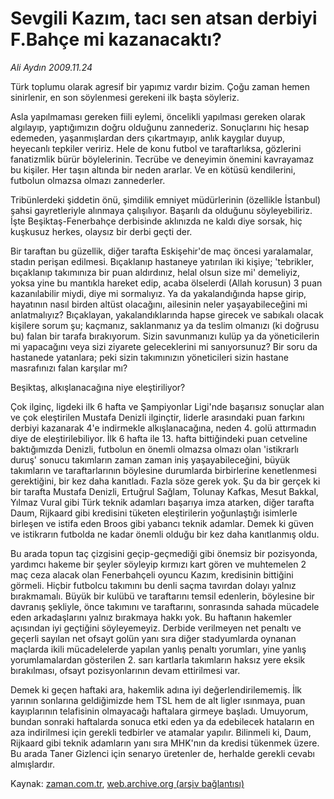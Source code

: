 # Sevgili Kazım, tacı sen atsan derbiyi F.Bahçe mi kazanacaktı?

*Ali Aydın 2009.11.24*

<tr><td class="metin" colspan="2" style="padding-top: 20px; padding-left: 5px; ">Türk toplumu olarak agresif bir yapımız vardır bizim. Çoğu zaman hemen sinirlenir, en son söylenmesi gerekeni ilk başta söyleriz.</td></tr><tr><td class="metin" colspan="2" style="padding-top: 20px; padding-left: 5px; "><p>Asla yapılmaması gereken fiili eylemi, öncelikli yapılması gereken olarak algılayıp, yaptığımızın doğru olduğunu zannederiz. Sonuçlarını hiç hesap edemeden, yaşanmışlardan ders çıkartmayıp, anlık kaygılar duyup, heyecanlı tepkiler veririz. Hele de konu futbol ve taraftarlıksa, gözlerini fanatizmlik bürür böylelerinin. Tecrübe ve deneyimin önemini kavrayamaz bu kişiler. Her taşın altında bir neden ararlar. Ve en kötüsü kendilerini, futbolun olmazsa olmazı zannederler. 
<p>Tribünlerdeki şiddetin önü, şimdilik emniyet müdürlerinin (özellikle İstanbul) şahsi gayretleriyle alınmaya çalışılıyor. Başarılı da olduğunu söyleyebiliriz. İşte Beşiktaş-Fenerbahçe derbisinde aklınızda ne kaldı diye sorsak, hiç kuşkusuz herkes, olaysız bir derbi geçti der. 
<p>Bir taraftan bu güzellik, diğer tarafta Eskişehir'de maç öncesi yaralamalar, stadın perişan edilmesi. Bıçaklanıp hastaneye yatırılan iki kişiye; 'tebrikler, bıçaklanıp takımınıza bir puan aldırdınız, helal olsun size mi' demeliyiz, yoksa yine bu mantıkla hareket edip, acaba ölselerdi (Allah korusun) 3 puan kazanılabilir miydi, diye mi sormalıyız. Ya da yakalandığında hapse girip, hayatının nasıl birden altüst olacağını, ailesinin neler yaşayabileceğini mi anlatmalıyız? Bıçaklayan, yakalandıklarında hapse girecek ve sabıkalı olacak kişilere sorum şu; kaçmanız, saklanmanız ya da teslim olmanızı (ki doğrusu bu) falan bir tarafa bırakıyorum. Sizin savunmanızı kulüp ya da yöneticilerin mi yapacağını veya sizi ziyarete geleceklerini mi sanıyorsunuz? Bir soru da hastanede yatanlara; peki sizin takımınızın yöneticileri sizin hastane masrafınızı falan karşılar mı? 
<p>Beşiktaş, alkışlanacağına niye eleştiriliyor?
<p>Çok ilginç, ligdeki ilk 6 hafta ve Şampiyonlar Ligi'nde başarısız sonuçlar alan ve çok eleştirilen Mustafa Denizli ilginçtir, liderle arasındaki puan farkını derbiyi kazanarak 4'e indirmekle alkışlanacağına, neden 4. golü attırmadın diye de eleştirilebiliyor. İlk 6 hafta ile 13. hafta bittiğindeki puan cetveline baktığımızda Denizli, futbolun en önemli olmazsa olmazı olan 'istikrarlı duruş' sonucu takımların zaman zaman iniş yaşayabileceğini, büyük takımların ve taraftarlarının böylesine durumlarda birbirlerine kenetlenmesi gerektiğini, bir kez daha kanıtladı. Fazla söze gerek yok. Şu da bir gerçek ki bir tarafta Mustafa Denizli, Ertuğrul Sağlam, Tolunay Kafkas, Mesut Bakkal, Yılmaz Vural gibi Türk teknik adamları başarıya imza atarken, diğer tarafta Daum, Rijkaard gibi kredisini tüketen eleştirilerin yoğunlaştığı isimlerle birleşen ve istifa eden Broos gibi yabancı teknik adamlar. Demek ki güven ve istikrarın futbolda ne kadar önemli olduğu bir kez daha kanıtlanmış oldu. 
<p>Bu arada topun taç çizgisini geçip-geçmediği gibi önemsiz bir pozisyonda, yardımcı hakeme bir şeyler söyleyip kırmızı kart gören ve muhtemelen 2 maç ceza alacak olan Fenerbahçeli oyuncu Kazım, kredisinin bittiğini görmeli. Hiçbir futbolcu takımını bu denli saçma tavırdan dolayı yalnız bırakmamalı. Büyük bir kulübü ve taraftarını temsil edenlerin, böylesine bir davranış şekliyle, önce takımını ve taraftarını, sonrasında sahada mücadele eden arkadaşlarını yalnız bırakmaya hakkı yok. Bu haftanın hakemler açısından iyi geçtiğini söyleyemeyiz. Derbide verilmeyen net penaltı ve geçerli sayılan net ofsayt golün yanı sıra diğer stadyumlarda oynanan maçlarda ikili mücadelelerde yapılan yanlış penaltı yorumları, yine yanlış yorumlamalardan gösterilen 2. sarı kartlarla takımların haksız yere eksik bırakılması, ofsayt pozisyonlarının devam ettirilmesi var. 
<p>Demek ki geçen haftaki ara, hakemlik adına iyi değerlendirilememiş. İlk yarının sonlarına geldiğimizde hem TSL hem de alt ligler ısınmaya, puan kayıplarının telafisinin olmayacağı haftalara girmeye başladı. Umuyorum, bundan sonraki haftalarda sonuca etki eden ya da edebilecek hataların en aza indirilmesi için gerekli tedbirler ve atamalar yapılır. Bilinmeli ki, Daum, Rijkaard gibi teknik adamların yanı sıra MHK'nın da kredisi tükenmek üzere. Bu arada Taner Gizlenci için senaryo üretenler de, herhalde gerekli cevabı almışlardır. <br/></p></p></p></p></p></p></p></td></tr>

Kaynak: [zaman.com.tr](http://zaman.com.tr/yazar.do?yazino=919503), [web.archive.org (arşiv bağlantısı)](http://web.archive.org/web/20091125141959/http://zaman.com.tr:80/yazar.do?yazino=919503)
